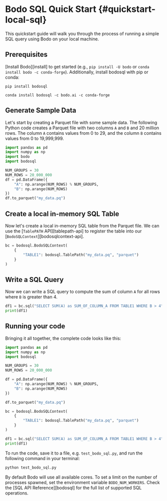 <!--
NOTE: the examples in this file are covered by tests in bodosql/tests/test_quickstart_docs.py. Any changes to examples in this file should also update the corresponding unit test(s).
 -->

# Bodo SQL Quick Start {#quickstart-local-sql}

This quickstart guide will walk you through the process of running a simple SQL query using Bodo on your local machine.

## Prerequisites

[Install Bodo][install] to get started (e.g., `pip install -U bodo` or `conda install bodo -c conda-forge`).
Additionally, install bodosql with pip or conda:

```shell
pip install bodosql
```

```shell
conda install bodosql -c bodo.ai -c conda-forge
```

## Generate Sample Data

Let's start by creating a Parquet file with some sample data. The following Python code creates a Parquet file with two columns `A` and `B` and 20 million rows. The column `A` contains values from 0 to 29, and the column `B` contains values from 0 to 19,999,999.

```python
import pandas as pd
import numpy as np
import bodo
import bodosql

NUM_GROUPS = 30
NUM_ROWS = 20_000_000
df = pd.DataFrame({
    "A": np.arange(NUM_ROWS) % NUM_GROUPS,
    "B": np.arange(NUM_ROWS)
})
df.to_parquet("my_data.pq")
```

## Create a local in-memory SQL Table

Now let's create a local in-memory SQL table from the Parquet file. We can use the [`TablePATH` API][tablepath-api] to register the table into our [`BodoSQLContext`][bodosqlcontext-api].

```python
bc = bodosql.BodoSQLContext(
    {
        "TABLE1": bodosql.TablePath("my_data.pq", "parquet")
    }
)
```

## Write a SQL Query

Now we can write a SQL query to compute the sum of column `A` for all rows where `B` is greater than 4.

```python
df1 = bc.sql("SELECT SUM(A) as SUM_OF_COLUMN_A FROM TABLE1 WHERE B > 4")
print(df1)
```


## Running your code

Bringing it all together, the complete code looks like this:

```python
import pandas as pd
import numpy as np
import bodosql

NUM_GROUPS = 30
NUM_ROWS = 20_000_000

df = pd.DataFrame({
    "A": np.arange(NUM_ROWS) % NUM_GROUPS,
    "B": np.arange(NUM_ROWS)
})

df.to_parquet("my_data.pq")

bc = bodosql.BodoSQLContext(
    {
        "TABLE1": bodosql.TablePath("my_data.pq", "parquet")
    }
)

df1 = bc.sql("SELECT SUM(A) as SUM_OF_COLUMN_A FROM TABLE1 WHERE B > 4")
print(df1)
```


To run the code, save it to a file, e.g. `test_bodo_sql.py`, and run the following command in your terminal:

```bash
python test_bodo_sql.py
```


By default Bodo will use all available cores. To set a limit on the number of processes spawned, set the environment variable `BODO_NUM_WORKERS`.
Check the [SQL API Reference][bodosql] for the full list of supported SQL operations.
